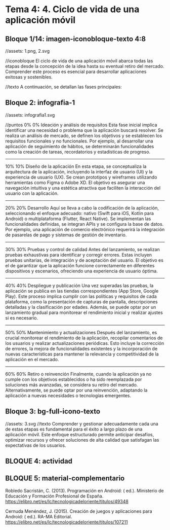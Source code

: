 # Tema 4: 4. Ciclo de vida de una aplicación móvil

<!-- 
RUTA DE ASSETS: @/assets/curso/tema3/
DISEÑO DE REFERENCIA: tema3.png
-->

## Bloque 1/14: imagen-iconobloque-texto 4:8
//assets: 1.png, 2.svg

//iconobloque
El ciclo de vida de una aplicación móvil abarca todas las etapas desde la concepción de la idea hasta su eventual retiro del mercado. Comprender este proceso es esencial para desarrollar aplicaciones exitosas y sostenibles. 

//texto
A continuación, se detallan las fases principales:


## Bloque 2: infografia-1
//assets: infografia1.svg

//puntos
0% 0%
Ideación y análisis de requisitos
Esta fase inicial implica identificar una necesidad o problema que la aplicación buscará resolver. Se realiza un análisis de mercado, se definen los objetivos y se establecen los requisitos funcionales y no funcionales. Por ejemplo, al desarrollar una aplicación de seguimiento de hábitos, se determinarán funcionalidades como la creación de tareas, recordatorios y estadísticas de progreso.

---
10% 10%
Diseño de la aplicación
En esta etapa, se conceptualiza la arquitectura de la aplicación, incluyendo la interfaz de usuario (UI) y la experiencia de usuario (UX). Se crean prototipos y wireframes utilizando herramientas como Figma o Adobe XD. El objetivo es asegurar una navegación intuitiva y una estética atractiva que faciliten la interacción del usuario con la aplicación.

---

20% 20%
Desarrollo
Aquí se lleva a cabo la codificación de la aplicación, seleccionando el enfoque adecuado: nativo (Swift para iOS, Kotlin para Android) o multiplataforma (Flutter, React Native). Se implementan las funcionalidades definidas, se integran APIs y se configura la base de datos. Por ejemplo, una aplicación de comercio electrónico requerirá la integración de pasarelas de pago y sistemas de gestión de inventario.

---

30% 30%
Pruebas y control de calidad
Antes del lanzamiento, se realizan pruebas exhaustivas para identificar y corregir errores. Estas incluyen pruebas unitarias, de integración y de aceptación del usuario. El objetivo es el de garantizar que la aplicación funcione correctamente en diferentes dispositivos y escenarios, ofreciendo una experiencia de usuario óptima.

---

40% 40%
Despliegue y publicación
Una vez superadas las pruebas, la aplicación se publica en las tiendas correspondientes (App Store, Google Play). Este proceso implica cumplir con las políticas y requisitos de cada plataforma, como la presentación de capturas de pantalla, descripciones detalladas y la clasificación por edades. Además, se puede optar por un lanzamiento gradual para monitorear el rendimiento inicial y realizar ajustes si es necesario.

---

50% 50%
Mantenimiento y actualizaciones
Después del lanzamiento, es crucial monitorear el rendimiento de la aplicación, recopilar comentarios de los usuarios y realizar actualizaciones periódicas. Esto incluye la corrección de errores, la mejora de funcionalidades existentes y la incorporación de nuevas características para mantener la relevancia y competitividad de la aplicación en el mercado.

---

60% 60%
Retiro o reinvención
Finalmente, cuando la aplicación ya no cumple con los objetivos establecidos o ha sido reemplazada por soluciones más avanzadas, se considera su retiro del mercado. Alternativamente, se puede optar por una reinvención, adaptando la aplicación a nuevas necesidades o tecnologías emergentes.


## Bloque 3: bg-full-icono-texto
//assets: 3.svg
//texto
Comprender y gestionar adecuadamente cada una de estas etapas es fundamental para el éxito a largo plazo de una aplicación móvil. Este enfoque estructurado permite anticipar desafíos, optimizar recursos y ofrecer soluciones de alta calidad que satisfagan las expectativas de los usuarios.



## BLOQUE 4: actividad

## BLOQUE 5: material-complementario


Robledo Sacristán, C. (2013). Programación en Android: ( ed.). Ministerio de Educación y Formación Profesional de España. https://elibro.net/es/lc/tecnologicadeloriente/titulos/49348 

Cernuda Menéndez, J. (2015). Creación de juegos y aplicaciones para Android: ( ed.). RA-MA Editorial. https://elibro.net/es/lc/tecnologicadeloriente/titulos/107211 


